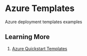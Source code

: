 # Azure Templates
Azure deployment templates examples

## Learning More

1. [Azure Quickstart Templates](https://github.com/Azure/azure-quickstart-templates)